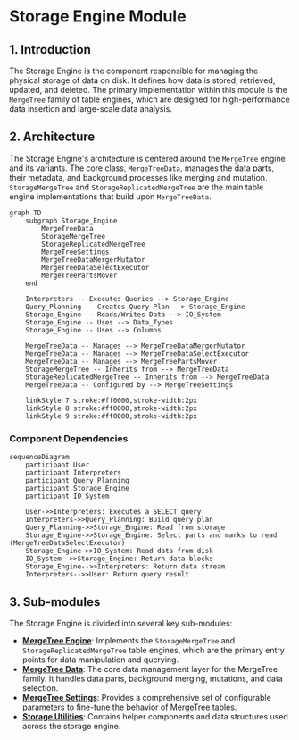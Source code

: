 # Storage Engine Module

## 1. Introduction

The Storage Engine is the component responsible for managing the physical storage of data on disk. It defines how data is stored, retrieved, updated, and deleted. The primary implementation within this module is the `MergeTree` family of table engines, which are designed for high-performance data insertion and large-scale data analysis.

## 2. Architecture

The Storage Engine's architecture is centered around the `MergeTree` engine and its variants. The core class, `MergeTreeData`, manages the data parts, their metadata, and background processes like merging and mutation. `StorageMergeTree` and `StorageReplicatedMergeTree` are the main table engine implementations that build upon `MergeTreeData`.

```mermaid
graph TD
    subgraph Storage_Engine
        MergeTreeData
        StorageMergeTree
        StorageReplicatedMergeTree
        MergeTreeSettings
        MergeTreeDataMergerMutator
        MergeTreeDataSelectExecutor
        MergeTreePartsMover
    end

    Interpreters -- Executes Queries --> Storage_Engine
    Query_Planning -- Creates Query Plan --> Storage_Engine
    Storage_Engine -- Reads/Writes Data --> IO_System
    Storage_Engine -- Uses --> Data_Types
    Storage_Engine -- Uses --> Columns

    MergeTreeData -- Manages --> MergeTreeDataMergerMutator
    MergeTreeData -- Manages --> MergeTreeDataSelectExecutor
    MergeTreeData -- Manages --> MergeTreePartsMover
    StorageMergeTree -- Inherits from --> MergeTreeData
    StorageReplicatedMergeTree -- Inherits from --> MergeTreeData
    MergeTreeData -- Configured by --> MergeTreeSettings

    linkStyle 7 stroke:#ff0000,stroke-width:2px
    linkStyle 8 stroke:#ff0000,stroke-width:2px
    linkStyle 9 stroke:#ff0000,stroke-width:2px
```

### Component Dependencies

```mermaid
sequenceDiagram
    participant User
    participant Interpreters
    participant Query_Planning
    participant Storage_Engine
    participant IO_System

    User->>Interpreters: Executes a SELECT query
    Interpreters->>Query_Planning: Build query plan
    Query_Planning->>Storage_Engine: Read from storage
    Storage_Engine->>Storage_Engine: Select parts and marks to read (MergeTreeDataSelectExecutor)
    Storage_Engine->>IO_System: Read data from disk
    IO_System-->>Storage_Engine: Return data blocks
    Storage_Engine-->>Interpreters: Return data stream
    Interpreters-->>User: Return query result
```

## 3. Sub-modules

The Storage Engine is divided into several key sub-modules:

- **[MergeTree Engine](MergeTree_Engine.md)**: Implements the `StorageMergeTree` and `StorageReplicatedMergeTree` table engines, which are the primary entry points for data manipulation and querying.
- **[MergeTree Data](MergeTree_Data.md)**: The core data management layer for the MergeTree family. It handles data parts, background merging, mutations, and data selection.
- **[MergeTree Settings](MergeTree_Settings.md)**: Provides a comprehensive set of configurable parameters to fine-tune the behavior of MergeTree tables.
- **[Storage Utilities](Storage_Utilities.md)**: Contains helper components and data structures used across the storage engine.
